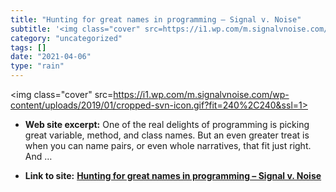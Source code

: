 ```yaml
---
title: "Hunting for great names in programming – Signal v. Noise"
subtitle: '<img class="cover" src=https://i1.wp.com/m.signalvnoise.com/wp-content/uploads/2019/01/cropped-svn-i...'
category: "uncategorized"
tags: []
date: "2021-04-06"
type: "rain"
---
```

<img class="cover" src=https://i1.wp.com/m.signalvnoise.com/wp-content/uploads/2019/01/cropped-svn-icon.gif?fit=240%2C240&ssl=1>



* **Web site excerpt:** One of the real delights of programming is picking great variable, method, and class names. But an even greater treat is when you can name pairs, or even whole narratives, that fit just right. And …

* **Link to site:** **[Hunting for great names in programming – Signal v. Noise](https://m.signalvnoise.com/hunting-for-great-names-in-programming-16f624c8fc03#.z0fqch6iu)**